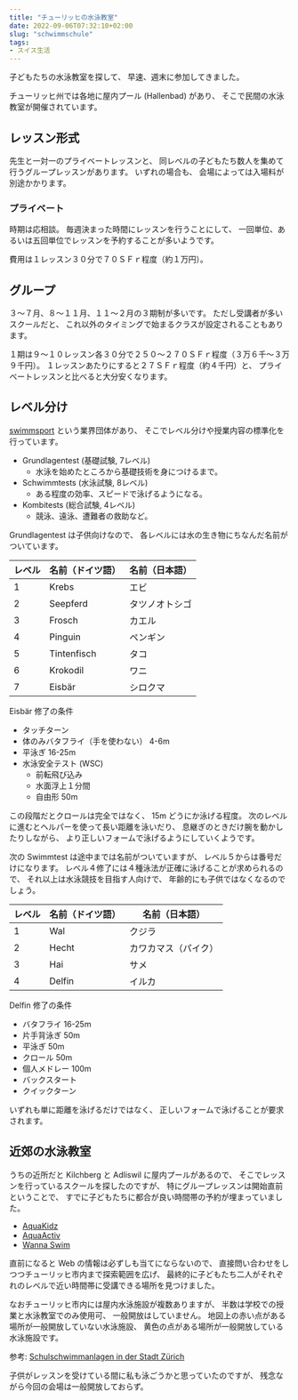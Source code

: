 ```yaml
---
title: "チューリッヒの水泳教室"
date: 2022-09-06T07:32:10+02:00
slug: "schwimmschule"
tags:
- スイス生活
---
```

子どもたちの水泳教室を探して、
早速、週末に参加してきました。

チューリッヒ州では各地に屋内プール (Hallenbad) があり、
そこで民間の水泳教室が開催されています。

## レッスン形式
先生と一対一のプライベートレッスンと、
同レベルの子どもたち数人を集めて行うグループレッスンがあります。
いずれの場合も、
会場によっては入場料が別途かかります。

### プライベート

時期は応相談。
毎週決まった時間にレッスンを行うことにして、
一回単位、あるいは五回単位でレッスンを予約することが多いようです。

費用は１レッスン３０分で７０ＳＦｒ程度（約１万円）。

## グループ
３〜７月、８〜１１月、１１〜２月の３期制が多いです。
ただし受講者が多いスクールだと、
これ以外のタイミングで始まるクラスが設定されることもあります。

１期は９〜１０レッスン各３０分で２５０〜２７０ＳＦｒ程度（３万６千〜３万９千円）。
１レッスンあたりにすると２７ＳＦｒ程度（約４千円）と、
プライベートレッスンと比べると大分安くなります。

## レベル分け

[swimmsport](https://www.swimsports.ch/) という業界団体があり、
そこでレベル分けや授業内容の標準化を行っています。

- Grundlagentest (基礎試験, 7レベル)
    - 水泳を始めたところから基礎技術を身につけるまで。
- Schwimmtests (水泳試験, 8レベル)
    - ある程度の効率、スピードで泳げるようになる。
- Kombitests (総合試験, 4レベル)
    - 競泳、遠泳、遭難者の救助など。

Grundlagentest は子供向けなので、
各レベルには水の生き物にちなんだ名前がついています。

| レベル | 名前（ドイツ語） | 名前（日本語） |
| - | - | - |
| 1 | Krebs | エビ |
| 2 | Seepferd | タツノオトシゴ |
| 3 | Frosch | カエル |
| 4 | Pinguin | ペンギン |
| 5 | Tintenfisch | タコ |
| 6 | Krokodil | ワニ |
| 7 | Eisbär | シロクマ |

Eisbär 修了の条件
- タッチターン
- 体のみバタフライ（手を使わない） 4-6m
- 平泳ぎ 16-25m
- 水泳安全テスト (WSC)
    - 前転飛び込み
    - 水面浮上１分間
    - 自由形 50m

この段階だとクロールは完全ではなく、
15m どうにか泳げる程度。
次のレベルに進むとヘルパーを使って長い距離を泳いだり、
息継ぎのときだけ腕を動かしたりしながら、
より正しいフォームで泳げるようにしていくようです。

次の Swimmtest は途中までは名前がついていますが、
レベル５からは番号だけになります。
レベル４修了には４種泳法が正確に泳げることが求められるので、
それ以上は水泳競技を目指す人向けで、
年齢的にも子供ではなくなるのでしょう。

| レベル | 名前（ドイツ語） | 名前（日本語） |
| - | - | - |
| 1 | Wal | クジラ |
| 2 | Hecht | カワカマス（パイク） |
| 3 | Hai | サメ |
| 4 | Delfin | イルカ |

Delfin 修了の条件

- バタフライ 16-25m
- 片手背泳ぎ 50m
- 平泳ぎ 50m
- クロール 50m
- 個人メドレー 100m
- バックスタート
- クイックターン

いずれも単に距離を泳げるだけではなく、
正しいフォームで泳げることが要求されます。

## 近郊の水泳教室

うちの近所だと Kilchberg と Adliswil に屋内プールがあるので、
そこでレッスンを行っているスクールを探したのですが、
特にグループレッスンは開始直前ということで、
すでに子どもたちに都合が良い時間帯の予約が埋まっていました。

- [AquaKidz](https://aquakidz.ch/)
- [AquaActiv](https://www.aqua-activ.ch/)
- [Wanna Swim](https://www.wannaswim.ch/)

直前になると Web の情報は必ずしも当てにならないので、
直接問い合わせをしつつチューリッヒ市内まで探索範囲を広げ、
最終的に子どもたち二人がそれぞれのレベルで近い時間帯に受講できる場所を見つけました。

なおチューリッヒ市内には屋内水泳施設が複数ありますが、
半数は学校での授業と水泳教室でのみ使用可、
一般開放はしていません。
地図上の赤い点がある場所が一般開放していない水泳施設、
黄色の点がある場所が一般開放している水泳施設です。

参考: [Schulschwimmanlagen in der Stadt Zürich](https://www.stadt-zuerich.ch/ssd/de/index/sport/schwimmen/schulschwimmbaeder.html)

子供がレッスンを受けている間に私も泳ごうかと思っていたのですが、
残念ながら今回の会場は一般開放しておらず。
